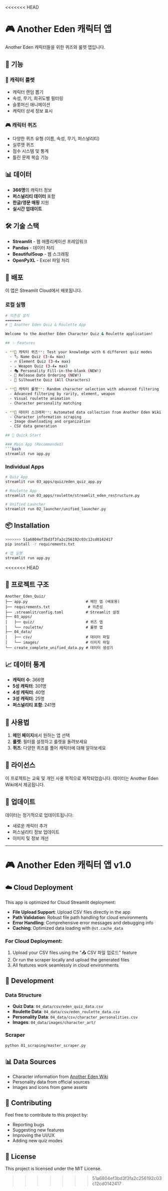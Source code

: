 <<<<<<< HEAD
# 🎮 Another Eden 캐릭터 앱

Another Eden 캐릭터들을 위한 퀴즈와 룰렛 앱입니다.

## 🚀 기능

### 🎲 캐릭터 룰렛
- 캐릭터 랜덤 뽑기
- 속성, 무기, 희귀도별 필터링
- 슬롯머신 애니메이션
- 캐릭터 상세 정보 표시

### 🎮 캐릭터 퀴즈
- 다양한 퀴즈 유형 (이름, 속성, 무기, 퍼스널리티)
- 실루엣 퀴즈
- 점수 시스템 및 통계
- 틀린 문제 복습 기능

## 📊 데이터

- **366명**의 캐릭터 정보
- **퍼스널리티 데이터** 포함
- **한글/영문 매핑** 지원
- **실시간 업데이트**

## 🛠️ 기술 스택

- **Streamlit** - 웹 애플리케이션 프레임워크
- **Pandas** - 데이터 처리
- **BeautifulSoup** - 웹 스크래핑
- **OpenPyXL** - Excel 파일 처리

## 🚀 배포

이 앱은 Streamlit Cloud에서 배포됩니다.

### 로컬 실행

```bash
# 의존성 설치
=======
# 🚀 Another Eden Quiz & Roulette App

Welcome to the Another Eden Character Quiz & Roulette application!

## ✨ Features

- **🎯 캐릭터 퀴즈**: Test your knowledge with 6 different quiz modes
  - 🏷️ Name Quiz (3-4★ max)
  - 🔥 Element Quiz (3-4★ max)  
  - ⚔️ Weapon Quiz (3-4★ max)
  - 🎭 Personality Fill-in-the-blank (NEW!)
  - 📅 Release Date Ordering (NEW!)
  - 👤 Silhouette Quiz (All Characters)

- **🎰 캐릭터 룰렛**: Random character selection with advanced filtering
  - Advanced filtering by rarity, element, weapon
  - Visual roulette animation
  - Character personality matching

- **📡 데이터 스크래퍼**: Automated data collection from Another Eden Wiki
  - Character information scraping
  - Image downloading and organization
  - CSV data generation

## 🚀 Quick Start

### Main App (Recommended)
```bash
streamlit run app.py
```

### Individual Apps
```bash
# Quiz App
streamlit run 03_apps/quiz/eden_quiz_app.py

# Roulette App  
streamlit run 03_apps/roulette/streamlit_eden_restructure.py

# Unified Launcher
streamlit run 02_launcher/unified_launcher.py
```

## 📦 Installation

```bash
>>>>>>> 51a6804ef3bd3f3fa2c256192c03c12cd0142417
pip install -r requirements.txt

# 앱 실행
streamlit run app.py
```

<<<<<<< HEAD
## 📁 프로젝트 구조

```
Another_Eden_Quiz/
├── app.py                          # 메인 앱 (배포용)
├── requirements.txt                 # 의존성
├── .streamlit/config.toml          # Streamlit 설정
├── 03_apps/
│   ├── quiz/                       # 퀴즈 앱
│   └── roulette/                   # 룰렛 앱
├── 04_data/
│   ├── csv/                        # 데이터 파일
│   └── images/                     # 이미지 파일
└── create_complete_unified_data.py # 데이터 생성기
```

## 📈 데이터 통계

- **캐릭터 수**: 366명
- **5성 캐릭터**: 301명
- **4성 캐릭터**: 40명
- **3성 캐릭터**: 25명
- **퍼스널리티 포함**: 241명

## 🎯 사용법

1. **메인 페이지**에서 원하는 앱 선택
2. **룰렛**: 필터를 설정하고 룰렛을 돌려보세요
3. **퀴즈**: 다양한 퀴즈를 풀어 캐릭터에 대해 알아보세요

## 📝 라이선스

이 프로젝트는 교육 및 개인 사용 목적으로 제작되었습니다.
데이터는 Another Eden Wiki에서 제공됩니다.

## 🔄 업데이트

데이터는 정기적으로 업데이트됩니다:
- 새로운 캐릭터 추가
- 퍼스널리티 정보 업데이트
- 이미지 및 정보 개선

---

**🎮 Another Eden 캐릭터 앱 v1.0**
=======
## ☁️ Cloud Deployment

This app is optimized for Cloud Streamlit deployment:

- **File Upload Support**: Upload CSV files directly in the app
- **Path Validation**: Robust file path handling for cloud environments
- **Error Handling**: Comprehensive error messages and debugging info
- **Caching**: Optimized data loading with `@st.cache_data`

### For Cloud Deployment:
1. Upload your CSV files using the "📤 CSV 파일 업로드" feature
2. Or run the scraper locally and upload the generated files
3. All features work seamlessly in cloud environments

## 🔧 Development

### Data Structure
- **Quiz Data**: `04_data/csv/eden_quiz_data.csv`
- **Roulette Data**: `04_data/csv/eden_roulette_data.csv`
- **Personality Data**: `04_data/csv/character_personalities.csv`
- **Images**: `04_data/images/character_art/`

### Scraper
```bash
python 01_scraping/master_scraper.py
```

## 📊 Data Sources

- Character information from [Another Eden Wiki](https://anothereden.wiki)
- Personality data from official sources
- Images and icons from game assets

## 🤝 Contributing

Feel free to contribute to this project by:
- Reporting bugs
- Suggesting new features
- Improving the UI/UX
- Adding new quiz modes

## 📄 License

This project is licensed under the MIT License.
>>>>>>> 51a6804ef3bd3f3fa2c256192c03c12cd0142417
